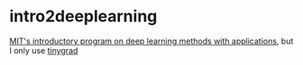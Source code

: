 # intro2deeplearning

[MIT's introductory program on deep learning methods with applications](http://introtodeeplearning.com/), but I only use [tinygrad](https://github.com/tinygrad/tinygrad)
